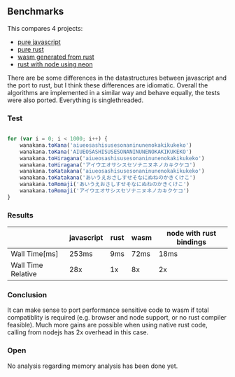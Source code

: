 
## Benchmarks

This compares 4 projects:
- [pure javascript](bench_javascript.js)
- [pure rust](bench.rs)
- [wasm generated from rust](bench_wasm.js)
- [rust with node using neon](bench_nodejs_bindings.js)

There are be some differences in the datastructures between javascript and the port to rust, but I think these differences are idiomatic. Overall the algorithms are implemented in a similar way and behave equally, the tests were also ported. Everything is singlethreaded. 

### Test

```javascript

for (var i = 0; i < 1000; i++) {
    wanakana.toKana('aiueosashisusesonaninunenokakikukeko')
    wanakana.toKana('AIUEOSASHISUSESONANINUNENOKAKIKUKEKO')
    wanakana.toHiragana('aiueosashisusesonaninunenokakikukeko')
    wanakana.toHiragana('アイウエオサシスセソナニヌネノカキクケコ')
    wanakana.toKatakana('aiueosashisusesonaninunenokakikukeko')
    wanakana.toKatakana('あいうえおさしすせそなにぬねのかきくけこ')
    wanakana.toRomaji('あいうえおさしすせそなにぬねのかきくけこ')
    wanakana.toRomaji('アイウエオサシスセソナニヌネノカキクケコ')
}

```



### Results


|               | javascript    | rust          | wasm  | node with rust bindings  |
| ------------- | ------------- |---------------| ------| -------------------------|
| Wall Time[ms]      | 253ms         | 9ms           | 72ms  | 18ms                     |
| Wall Time Relative | 28x            | 1x             | 8x     | 2x                        |


### Conclusion

It can make sense to port performance sensitive code to wasm if total compatiblity is required (e.g. browser and node support, or no rust compiler feasible). Much more gains are possible when using native rust code, calling from nodejs has 2x overhead in this case.

### Open
No analysis regarding memory analysis has been done yet.
